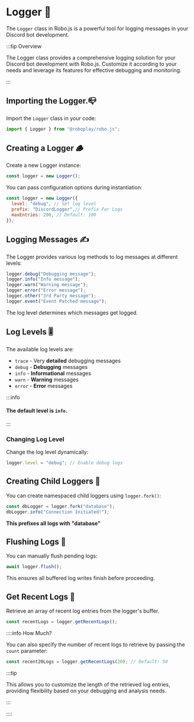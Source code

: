# Logger 🌳

The `Logger` class in Robo.js is a powerful tool for logging messages in your Discord bot development.


:::tip Overview

The Logger class provides a comprehensive logging solution for your Discord bot development with Robo.js. Customize it according to your needs and leverage its features for effective debugging and monitoring.

:::


## Importing the Logger.📪

Import the `Logger` class in your code:

```javascript
import { Logger } from "@roboplay/robo.js";
```

## Creating a Logger 🪵

Create a new Logger instance:

```javascript
const logger = new Logger();
```

You can pass configuration options during instantiation:

```javascript {2-4}
const logger = new Logger({
  level: "debug", // Set log level 
  prefix: "DiscordLogger",// Prefix For Logs
  maxEntries: 200, // Default: 100
});
```

## Logging Messages ✍️

The Logger provides various log methods to log messages at different levels:

```javascript
logger.debug("Debugging message");
logger.info("Info message");
logger.warn("Warning message");
logger.error("Error message");
logger.other("3rd Party message");
logger.event("Event Patched message");
```

The log level determines which messages get logged.

## Log Levels 🎚️

The available log levels are:

- `trace` - Very **detailed** debugging messages
- `debug` - **Debugging** messages 
- `info` - **Informational** messages
- `warn` - **Warning** messages
- `error` - **Error** messages

:::info

#### The default level is `info`.

:::

### Changing Log Level 

Change the log level dynamically:

```javascript
logger.level = "debug"; // Enable debug logs
```

## Creating Child Loggers 🐣

You can create namespaced child loggers using `logger.fork()`:

```javascript {1}
const dbLogger = logger.fork("database");
dbLogger.info("Connection Initiated!");
```

**This prefixes all logs with "database"**

## Flushing Logs 🚽

You can manually flush pending logs:

```javascript
await logger.flush();
```

This ensures all buffered log writes finish before proceeding.

## Get Recent Logs 📡

Retrieve an array of recent log entries from the logger's buffer.


```javascript
const recentLogs = logger.getRecentLogs();
```

::::info How Much?

You can also specify the number of recent logs to retrieve by passing the `count` parameter:

```javascript
const recent20Logs = logger.getRecentLogs(20); // Default: 50
```

:::tip

This allows you to customize the length of the retrieved log entries, providing flexibility based on your debugging and analysis needs. 

:::

::::

